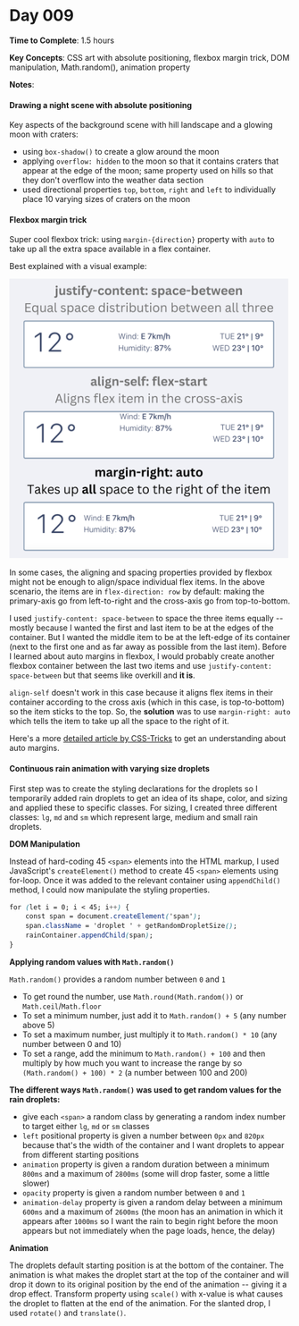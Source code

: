 # Day 009

**Time to Complete**: 1.5 hours

**Key Concepts**: CSS art with absolute positioning, flexbox margin trick, DOM manipulation, Math.random(), animation property

**Notes**:

#### Drawing a night scene with absolute positioning

Key aspects of the background scene with hill landscape and a glowing moon with craters:

- using `box-shadow()` to create a glow around the moon
- applying `overflow: hidden` to the moon so that it contains craters that appear at the edge of the moon; same property used on hills so that they don't overflow into the weather data section
- used directional properties `top`, `bottom`, `right` and `left` to individually place 10 varying sizes of craters on the moon

#### Flexbox margin trick

Super cool flexbox trick: using `margin-{direction}` property with `auto` to take up all the extra space available in a flex container.

Best explained with a visual example:

<img src="/entries/009/flexbox-trick.png" width="500">

In some cases, the aligning and spacing properties provided by flexbox might not be enough to align/space individual flex items. In the above scenario, the items are in `flex-direction: row` by default: making the primary-axis go from left-to-right and the cross-axis go from top-to-bottom.

I used `justify-content: space-between` to space the three items equally -- mostly because I wanted the first and last item to be at the edges of the container. But I wanted the middle item to be at the left-edge of its container (next to the first one and as far away as possible from the last item). Before I learned about auto margins in flexbox, I would probably create another flexbox container between the last two items and use `justify-content: space-between` but that seems like overkill and **it is**.

`align-self` doesn't work in this case because it aligns flex items in their container according to the cross axis (which in this case, is top-to-bottom) so the item sticks to the top. So, the **solution** was to use `margin-right: auto` which tells the item to take up all the space to the right of it.

Here's a more <a href="https://css-tricks.com/the-peculiar-magic-of-flexbox-and-auto-margins/">detailed article by CSS-Tricks</a> to get an understanding about auto margins.

#### Continuous rain animation with varying size droplets

First step was to create the styling declarations for the droplets so I temporarily added rain droplets to get an idea of its shape, color, and sizing and applied these to specific classes. For sizing, I created three different classes: `lg`, `md` and `sm` which represent large, medium and small rain droplets.

**DOM Manipulation**

Instead of hard-coding 45 `<span>` elements into the HTML markup, I used JavaScript's `createElement()` method to create 45 `<span>` elements using for-loop. Once it was added to the relevant container using `appendChild()` method, I could now manipulate the styling properties.

```css
for (let i = 0; i < 45; i++) {
	const span = document.createElement('span');
	span.className = 'droplet ' + getRandomDropletSize();
	rainContainer.appendChild(span);
}
```

**Applying random values with `Math.random()`**

`Math.random()` provides a random number between `0` and `1`

- To get round the number, use `Math.round(Math.random())` or `Math.ceil`/`Math.floor`
- To set a minimum number, just add it to `Math.random() + 5` (any number above 5)
- To set a maximum number, just multiply it to `Math.random() * 10` (any number between 0 and 10)
- To set a range, add the minimum to `Math.random() + 100` and then multiply by how much you want to increase the range by so `(Math.random() + 100) * 2` (a number between 100 and 200)

**The different ways `Math.random()` was used to get random values for the rain droplets:**

- give each `<span>` a random class by generating a random index number to target either `lg`, `md` or `sm` classes
- `left` positional property is given a number between `0px` and `820px` because that's the width of the container and I want droplets to appear from different starting positions
- `animation` property is given a random duration between a minimum `800ms` and a maximum of `2800ms` (some will drop faster, some a little slower)
- `opacity` property is given a random number between `0` and `1`
- `animation-delay` property is given a random delay between a minimum `600ms` and a maximum of `2600ms` (the moon has an animation in which it appears after `1000ms` so I want the rain to begin right before the moon appears but not immediately when the page loads, hence, the delay)

**Animation**

The droplets default starting position is at the bottom of the container. The animation is what makes the droplet start at the top of the container and will drop it down to its original position by the end of the animation -- giving it a drop effect. Transform property using `scale()` with x-value is what causes the droplet to flatten at the end of the animation. For the slanted drop, I used `rotate()` and `translate()`.
